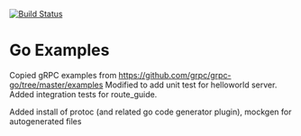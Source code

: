 [![Build Status](https://travis-ci.org/mmcc007/go.svg?branch=master&style=flat-square)](https://travis-ci.org/mmcc007/go)

# Go Examples
Copied gRPC examples from https://github.com/grpc/grpc-go/tree/master/examples
Modified to add unit test for helloworld server. Added integration tests for route_guide.

Added install of protoc (and related go code generator plugin), mockgen for autogenerated files


